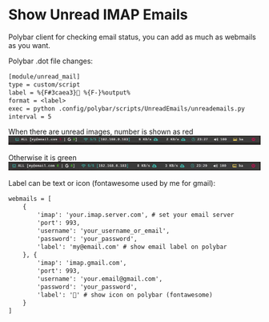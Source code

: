 # Show Unread IMAP Emails
Polybar client for checking email status, you can add as much as webmails as you want.

Polybar .dot file changes:
```
[module/unread_mail]
type = custom/script
label = %{F#3caea3} %{F-}%output%
format = <label>
exec = python .config/polybar/scripts/UnreadEmails/unreademails.py
interval = 5
```

When there are unread images, number is shown as red
![This is an image](/images/2022-01-15_23-27.png)

Otherwise it is green
![This is an image](/images/2022-01-15_23-29.png)

Label can be text or icon (fontawesome used by me for gmail):
```
webmails = [
    {
        'imap': 'your.imap.server.com', # set your email server
        'port': 993,
        'username': 'your_username_or_email',
        'password': 'your_password',
        'label': 'my@email.com' # show email label on polybar
    }, {
        'imap': 'imap.gmail.com',
        'port': 993,
        'username': 'your.email@gmail.com',
        'password': 'your_password',
        'label': '' # show icon on polybar (fontawesome)
    }
]
```
